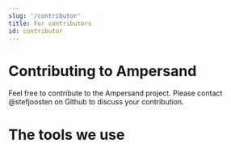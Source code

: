 ```yaml
---
slug: '/contributor'
title: For contributors
id: contributor
---
```


# Contributing to Ampersand
Feel free to contribute to the Ampersand project.
Please contact @stefjoosten on Github to discuss your contribution.

# The tools we use